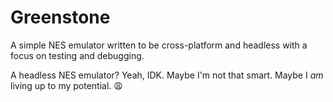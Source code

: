 # Greenstone

A simple NES emulator written to be cross-platform and headless with a focus on testing and debugging.

A headless NES emulator? Yeah, IDK. Maybe I'm not that smart. Maybe I _am_ living up to my potential. :weary:
